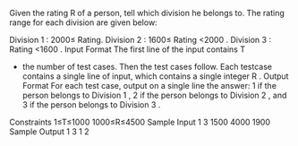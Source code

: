 Given the rating R
 of a person, tell which division he belongs to. The rating range for each division are given below:

Division 1
: 2000≤
 Rating.
Division 2
: 1600≤
 Rating <2000
.
Division 3
: Rating <1600
.
Input Format
The first line of the input contains T
 - the number of test cases. Then the test cases follow.
Each testcase contains a single line of input, which contains a single integer R
.
Output Format
For each test case, output on a single line the answer: 1
 if the person belongs to Division 1
, 2
 if the person belongs to Division 2
, and 3
 if the person belongs to Division 3
.

Constraints
1≤T≤1000
1000≤R≤4500
Sample Input 1 
 3
1500
4000
1900
Sample Output 1 
 3
1
2

